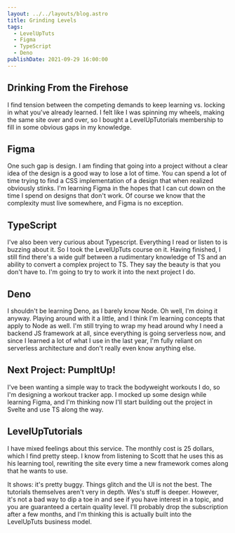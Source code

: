 ```yaml
---
layout: ../../layouts/blog.astro
title: Grinding Levels
tags:
  - LevelUpTuts
  - Figma
  - TypeScript
  - Deno
publishDate: 2021-09-29 16:00:00
---
```


## Drinking From the Firehose

I find tension between the competing demands to keep learning vs. locking in what you've already learned. I felt like I was spinning my wheels, making the same site over and over, so I bought a LevelUpTutorials membership to fill in some obvious gaps in my knowledge.

## Figma

One such gap is design. I am finding that going into a project without a clear idea of the design is a good way to lose a lot of time. You can spend a lot of time trying to find a CSS implementation of a design that when realized obviously stinks. I'm learning Figma in the hopes that I can cut down on the time I spend on designs that don't work. Of course we know that the complexity must live somewhere, and Figma is no exception.

## TypeScript

I've also been very curious about Typescript. Everything I read or listen to is buzzing about it. So I took the LevelUpTuts course on it. Having finished, I still find there's a wide gulf between a rudimentary knowledge of TS and an ability to convert a complex project to TS. They say the beauty is that you don't have to. I'm going to try to work it into the next project I do.

## Deno

I shouldn't be learning Deno, as I barely know Node. Oh well, I'm doing it anyway. Playing around with it a little, and I think I'm learning concepts that apply to Node as well. I'm still trying to wrap my head around why I need a backend JS framework at all, since everything is going serverless now, and since I learned a lot of what I use in the last year, I'm fully reliant on serverless architecture and don't really even know anything else.

## Next Project: PumpItUp!

I've been wanting a simple way to track the bodyweight workouts I do, so I'm designing a workout tracker app. I mocked up some design while learning Figma, and I'm thinking now I'll start building out the project in Svelte and use TS along the way.

## LevelUpTutorials

I have mixed feelings about this service. The monthly cost is 25 dollars, which I find pretty steep. I know from listening to Scott that he uses this as his learning tool, rewriting the site every time a new framework comes along that he wants to use.

It shows: it's pretty buggy. Things glitch and the UI is not the best. The tutorials themselves aren't very in depth. Wes's stuff is deeper. However, it's not a bad way to dip a toe in and see if you have interest in a topic, and you are guaranteed a certain quality level. I'll probably drop the subscription after a few months, and I'm thinking this is actually built into the LevelUpTuts business model.
